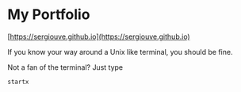 # My Portfolio

[https://sergiouve.github.io](https://sergiouve.github.io)

If you know your way around a Unix like terminal, you should be fine.

Not a fan of the terminal?
Just type

```bash
startx
```